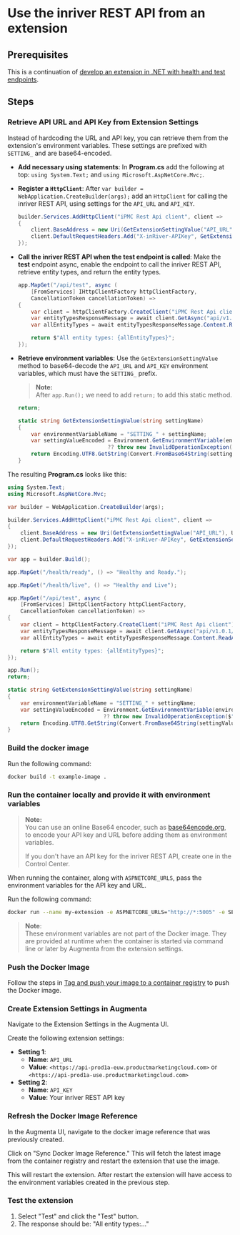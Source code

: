 # Use the inriver REST API from an extension

## Prerequisites

This is a continuation of [develop an extension in .NET with health and test endpoints](develop-dotnet-extension.md).

## Steps

### Retrieve API URL and API Key from Extension Settings

Instead of hardcoding the URL and API key, you can retrieve them from the extension's environment variables.
These settings are prefixed with `SETTING_` and are base64-encoded.

* **Add necessary using statements**: In **Program.cs** add the following at top: `using System.Text;` and `using Microsoft.AspNetCore.Mvc;`.

* **Register a `HttpClient`**: After `var builder = WebApplication.CreateBuilder(args);` add an `HttpClient` for calling the inriver REST API, using settings for the `API_URL` and `API_KEY`.

    ```csharp
    builder.Services.AddHttpClient("iPMC Rest Api client", client =>
    {
        client.BaseAddress = new Uri(GetExtensionSettingValue("API_URL"), UriKind.Absolute);
        client.DefaultRequestHeaders.Add("X-inRiver-APIKey", GetExtensionSettingValue("API_KEY"));
    });
    ```

* **Call the inriver REST API when the test endpoint is called**: Make the **test** endpoint async, enable the endpoint to call the inriver REST API, retrieve entity types, and return the entity types.

    ```csharp
    app.MapGet("/api/test", async (
        [FromServices] IHttpClientFactory httpClientFactory,
        CancellationToken cancellationToken) =>
    {
        var client = httpClientFactory.CreateClient("iPMC Rest Api client");
        var entityTypesResponseMessage = await client.GetAsync("api/v1.0.1/model/entitytypes", cancellationToken);
        var allEntityTypes = await entityTypesResponseMessage.Content.ReadAsStringAsync(cancellationToken);

        return $"All entity types: {allEntityTypes}";
    });
    ```

* **Retrieve environment variables**: Use the `GetExtensionSettingValue` method to base64-decode the `API_URL` and `API_KEY` environment variables, which must have the `SETTING_` prefix.

    > **Note:**  
    > After `app.Run();` we need to add `return;` to add this static method.

    ```csharp
    return;

    static string GetExtensionSettingValue(string settingName)
    {
        var environmentVariableName = "SETTING_" + settingName;
        var settingValueEncoded = Environment.GetEnvironmentVariable(environmentVariableName)
                                ?? throw new InvalidOperationException($"Missing environment variable: {environmentVariableName}");
        return Encoding.UTF8.GetString(Convert.FromBase64String(settingValueEncoded));
    }
    ```

The resulting **Program.cs** looks like this:

```csharp
using System.Text;
using Microsoft.AspNetCore.Mvc;

var builder = WebApplication.CreateBuilder(args);

builder.Services.AddHttpClient("iPMC Rest Api client", client =>
{
    client.BaseAddress = new Uri(GetExtensionSettingValue("API_URL"), UriKind.Absolute);
    client.DefaultRequestHeaders.Add("X-inRiver-APIKey", GetExtensionSettingValue("API_KEY"));
});

var app = builder.Build();

app.MapGet("/health/ready", () => "Healthy and Ready.");

app.MapGet("/health/live", () => "Healthy and Live");

app.MapGet("/api/test", async (
    [FromServices] IHttpClientFactory httpClientFactory,
    CancellationToken cancellationToken) =>
{
    var client = httpClientFactory.CreateClient("iPMC Rest Api client");
    var entityTypesResponseMessage = await client.GetAsync("api/v1.0.1/model/entitytypes", cancellationToken);
    var allEntityTypes = await entityTypesResponseMessage.Content.ReadAsStringAsync(cancellationToken);

    return $"All entity types: {allEntityTypes}";
});

app.Run();
return;

static string GetExtensionSettingValue(string settingName)
{
    var environmentVariableName = "SETTING_" + settingName;
    var settingValueEncoded = Environment.GetEnvironmentVariable(environmentVariableName)
                              ?? throw new InvalidOperationException($"Missing environment variable: {environmentVariableName}");
    return Encoding.UTF8.GetString(Convert.FromBase64String(settingValueEncoded));
}
```

### Build the docker image

Run the following command:

```sh
docker build -t example-image .
```

### Run the container locally and provide it with environment variables

> **Note:**  
> You can use an online Base64 encoder, such as [base64encode.org](https://base64encode.org), to encode your API key and URL before adding them as environment variables.
>
> If you don't have an API key for the inriver REST API, create one in the Control Center.

When running the container, along with `ASPNETCORE_URLS`, pass the environment variables for the API key and URL.

Run the following command:

```sh
docker run --name my-extension -e ASPNETCORE_URLS="http://*:5005" -e SETTING_API_KEY="bXktYXBpLWtleQ==" -e SETTING_API_URL="aHR0cHM6Ly9hcGktcHJvZDFhLXVzZS5wcm9kdWN0bWFya2V0aW5nY2xvdWQuY29tLw==" -p 5005:5005 --rm example-image
```

> **Note**:  
> These environment variables are not part of the Docker image. They are provided at runtime when the container is started via command line or later by Augmenta from the extension settings.

### Push the Docker Image

Follow the steps in [Tag and push your image to a container registry](../tag-and-push-to-container-registry.md) to push the Docker image.

### Create Extension Settings in Augmenta

Navigate to the Extension Settings in the Augmenta UI.

Create the following extension settings:

* **Setting 1**:
  * **Name**: `API_URL`
  * **Value**: `<https://api-prod1a-euw.productmarketingcloud.com>` or `<https://api-prod1a-use.productmarketingcloud.com>`
* **Setting 2**:
  * **Name**: `API_KEY`
  * **Value**: Your inriver REST API key

### Refresh the Docker Image Reference

In the Augmenta UI, navigate to the docker image reference that was previously created.

Click on "Sync Docker Image Reference." This will fetch the latest image from the container registry and restart the extension that use the image.

This will restart the extension. After restart the extension will have access to the environment variables created in the previous step.

### Test the extension

1. Select "Test" and click the "Test" button.
2. The response should be: "All entity types:..."
